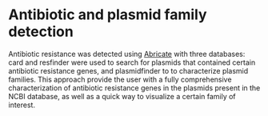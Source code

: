 # Antibiotic and plasmid family detection

Antibiotic resistance was detected using [Abricate](https://github.com/tseemann/abricate) 
with three databases: card and resfinder were used to search for plasmids 
that contained certain antibiotic resistance genes, and plasmidfinder to
to characterize plasmid families. This approach provide the user with a 
fully comprehensive characterization of antibiotic resistance genes in
the plasmids present in the NCBI database, as well as a quick way to
visualize a certain family of interest.